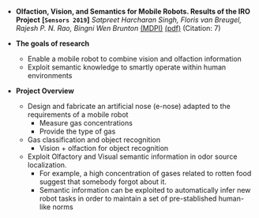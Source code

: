 - **Olfaction, Vision, and Semantics for Mobile Robots. Results of the IRO Project**
 **[`Sensors 2019`]** *Satpreet Harcharan Singh, Floris van Breugel, Rajesh P. N. Rao, Bingni Wen Brunton* [(MDPI)](https://www.mdpi.com/1424-8220/19/16/3488) [(pdf)](./../Olfaction%20Vision%20and%20Semantics%20for%20Mobile%20Robots.pdf) (Citation: 7)

 - **The goals of research**
   - Enable a mobile robot to combine vision and olfaction information
   - Exploit semantic knowledge to smartly operate within human environments
 - **Project Overview**
   - Design and fabricate an artificial nose (e-nose) adapted to the requirements of a mobile robot
     - Measure gas concentrations 
     - Provide the type of gas
   - Gas classification and object recognition
     - Vision + olfaction for object recognition
   - Exploit Olfactory and Visual semantic information in odor source localization.
     - For example, a high concentration of gases related to rotten food suggest that somebody forgot about it.
     -  Semantic information can be exploited to automatically infer new robot tasks in order to maintain a set of pre-stablished human-like norms